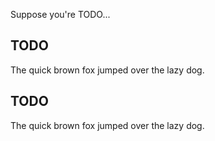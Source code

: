 Suppose you're TODO...

## TODO

The quick brown fox jumped over the lazy dog.

## TODO

The quick brown fox jumped over the lazy dog.
